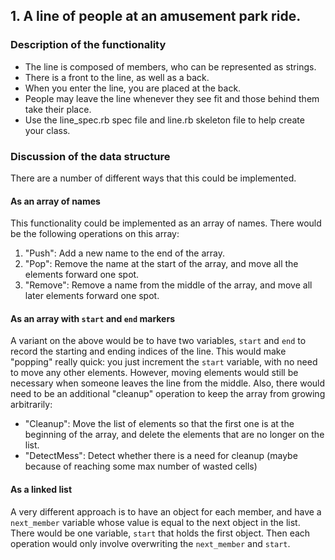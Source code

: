 ## 1. A line of people at an amusement park ride.

### Description of the functionality

* The line is composed of members, who can be represented as strings.
* There is a front to the line, as well as a back.
* When you enter the line, you are placed at the back.
* People may leave the line whenever they see fit and those behind them take their place.
* Use the line_spec.rb spec file and line.rb skeleton file to help create your class.

### Discussion of the data structure
There are a number of different ways that this could be implemented.

#### As an array of names
This functionality could be implemented as an array of names. There would be the 
following operations on this array:

1. "Push": Add a new name to the end of the array.
2. "Pop": Remove the name at the start of the array, and move all the elements forward one spot.
3. "Remove": Remove a name from the middle of the array, and move all later elements forward one spot.

#### As an array with `start` and `end` markers
A variant on the above would be to have two variables, `start` and `end` to record the starting and
ending indices of the line. This would make "popping" really quick: you just increment the `start`
variable, with no need to move any other elements. However, moving elements would still be
necessary when someone leaves the line from the middle. Also, there would need to be an additional
"cleanup" operation to keep the array from growing arbitrarily:

* "Cleanup": Move the list of elements so that the first one is at the beginning of the array, and delete the elements that are no longer on the list.
* "DetectMess": Detect whether there is a need for cleanup (maybe because of reaching some max number of wasted cells)

#### As a linked list
A very different approach is to have an object for each member, and have a `next_member` 
variable whose value is equal to the next object in the list. There would be one 
variable, `start` that holds the first object. Then each operation would only involve overwriting
the `next_member` and `start`.